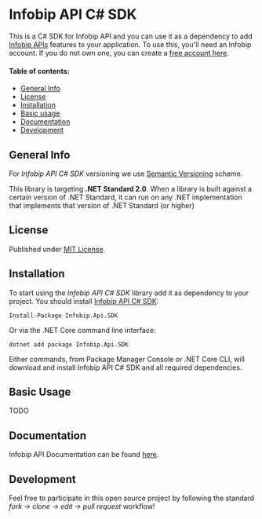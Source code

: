 # Infobip API C# SDK

This is a C# SDK for Infobip API and you can use it as a dependency to add [Infobip APIs][apidocs] features to your application. To use this, you'll need an Infobip account. If you do not own one, you can create a [free account here][signup].

#### Table of contents:

- [General Info](#general-info)
- [License](#license)
- [Installation](#installation)
- [Basic usage](#basic-usage)
- [Documentation](#documentation)
- [Development](#development)

## General Info

For _Infobip API C# SDK_ versioning we use [Semantic Versioning][semver] scheme.

This library is targeting **.NET Standard 2.0**. When a library is built against a certain version of .NET Standard, it can run on any .NET implementation that implements that version of .NET Standard (or higher)

## License

Published under [MIT License](license).

## Installation

To start using the _Infobip API C# SDK_ library add it as dependency to your project.
You should install [Infobip API C# SDK](https://www.nuget.org/packages/Infobip.Api.SDK):

    Install-Package Infobip.Api.SDK

Or via the .NET Core command line interface:

    dotnet add package Infobip.Api.SDK

Either commands, from Package Manager Console or .NET Core CLI, will download and install Infobip API C# SDK and all required dependencies.

## Basic Usage

TODO

## Documentation

Infobip API Documentation can be found [here][apidocs].

## Development

Feel free to participate in this open source project by following the standard _fork -> clone -> edit -> pull request_ workflow!

[apidocs]: https://www.infobip.com/docs/api
[signup]: https://www.infobip.com/signup
[semver]: https://semver.org
[license]: LICENSE
